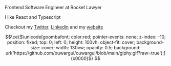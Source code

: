 Frontend Software Engineer at Rocket Lawyer

I like React and Typescript

Checkout my [Twitter](https://twitter.com/eoqguih), [Linkedin](https://linkedin.com/in/guiksantos) and my [website](https://guisantos.dev)

```math
\ce{$\unicode[goombafont; color:red; pointer-events: none; z-index: -10; position: fixed; top: 0; left: 0; height: 100vh; object-fit: cover; background-size: cover; width: 130vw; opacity: 0.5; background: url('https://github.com/ouwargui/ouwargui/blob/main/giphy.gif?raw=true');]{x0000}$}
